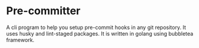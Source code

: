 # Pre-committer

A cli program to help you setup pre-commit hooks in any git repository. It uses husky and lint-staged packages. It is written in golang using bubbletea framework.
